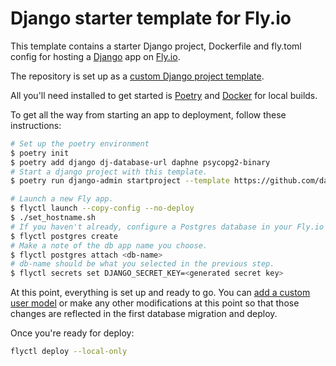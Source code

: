 # Django starter template for Fly.io

This template contains a starter Django project, Dockerfile and fly.toml config for hosting a [Django](https://www.djangoproject.com) app on [Fly.io](https://fly.io).

The repository is set up as a [custom Django project template](https://docs.djangoproject.com/en/4.1/ref/django-admin/#startproject).

All you'll need installed to get started is [Poetry](https://python-poetry.org) and [Docker](https://www.docker.com) for local builds.

To get all the way from starting an app to deployment, follow these instructions:

```bash
# Set up the poetry environment
$ poetry init
$ poetry add django dj-database-url daphne psycopg2-binary
# Start a django project with this template.
$ poetry run django-admin startproject --template https://github.com/davish/django-flyio-template/archive/refs/heads/main.zip --extension=py,toml --name=Dockerfile <ProjectName> .

# Launch a new Fly app.
$ flyctl launch --copy-config --no-deploy
$ ./set_hostname.sh
# If you haven't already, configure a Postgres database in your Fly.io account.
$ flyctl postgres create
# Make a note of the db app name you choose.
$ flyctl postgres attach <db-name>
# db-name should be what you selected in the previous step.
$ flyctl secrets set DJANGO_SECRET_KEY=<generated secret key>
```

At this point, everything is set up and ready to go. You can [add a custom user model](https://docs.djangoproject.com/en/3.2/topics/auth/customizing/#using-a-custom-user-model-when-starting-a-project) or make any other modifications at this point so that those changes are reflected in the first database migration and deploy.

Once you're ready for deploy:

```bash
flyctl deploy --local-only
```
